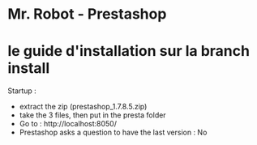 # Mr. Robot - Prestashop 

# le guide d'installation sur la branch install

Startup : 
- extract the zip (prestashop_1.7.8.5.zip) 
- take the 3 files, then put in the presta folder 
- Go to : http://localhost:8050/ 
- Prestashop asks a question to have the last version : No 
